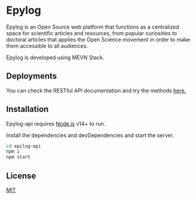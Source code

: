 # Epylog

Epylog is an Open Source web platform that functions as a centralized space for scientific articles and resources, from popular curiosities to doctoral articles that applies the Open Science movement in order to make them accessible to all audiences.

Epylog is developed using MEVN Stack.

## Deployments

You can check the RESTful API documentation and try the methods [here.](https://epylog-api.javierrlab.repl.co/v1/docs)

## Installation

Epylog-api requires [Node.js](https://nodejs.org/) v14+ to run.

Install the dependencies and devDependencies and start the server.

```sh
cd epilog-api
npm i
npm start
```

## License

[MIT](https://choosealicense.com/licenses/mit/)
